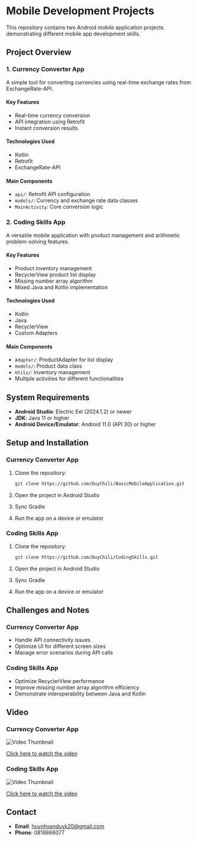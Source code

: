 # Mobile Development Projects

This repository contains two Android mobile application projects demonstrating different mobile app development skills.

## Project Overview

### 1. Currency Converter App

A simple tool for converting currencies using real-time exchange rates from ExchangeRate-API.

#### Key Features
- Real-time currency conversion
- API integration using Retrofit
- Instant conversion results

#### Technologies Used
- Kotlin
- Retrofit
- ExchangeRate-API

#### Main Components
- `api/`: Retrofit API configuration
- `models/`: Currency and exchange rate data classes
- `MainActivity`: Core conversion logic

### 2. Coding Skills App

A versatile mobile application with product management and arithmetic problem-solving features.

#### Key Features
- Product inventory management
- RecyclerView product list display
- Missing number array algorithm
- Mixed Java and Kotlin implementation

#### Technologies Used
- Kotlin
- Java
- RecyclerView
- Custom Adapters

#### Main Components
- `Adapter/`: ProductAdapter for list display
- `models/`: Product data class
- `Utils/`: Inventory management
- Multiple activities for different functionalities

## System Requirements

- **Android Studio**: Electric Eel (2024.1.2) or newer
- **JDK**: Java 11 or higher
- **Android Device/Emulator**: Android 11.0 (API 30) or higher

## Setup and Installation

### Currency Converter App

1. Clone the repository:
   ```bash
   git clone https://github.com/DuyChili/BasicMobileApplication.git
   ```

2. Open the project in Android Studio
3. Sync Gradle
4. Run the app on a device or emulator

### Coding Skills App

1. Clone the repository:
   ```bash
   git clone https://github.com/DuyChili/CodingSkills.git
   ```

2. Open the project in Android Studio
3. Sync Gradle
4. Run the app on a device or emulator

## Challenges and Notes

### Currency Converter App
- Handle API connectivity issues
- Optimize UI for different screen sizes
- Manage error scenarios during API calls

### Coding Skills App
- Optimize RecyclerView performance
- Improve missing number array algorithm efficiency
- Demonstrate interoperability between Java and Kotlin

## Video
### Currency Converter App
![Video Thumbnail](https://drive.google.com/file/d/1mtFZ6YvBdn_zrFk5pFXV_G4q5De7ANU1/view?usp=sharing)

[Click here to watch the video](https://drive.google.com/file/d/1me2Cl4mHglakv03AguGWv5895qMWGpjY/view?usp=sharing)

### Coding Skills App
![Video Thumbnail](https://drive.google.com/file/d/1mrZ4ewG9BhScyv4KuINUcYNkwWt4ozUB/view?usp=sharing)

[Click here to watch the video](https://drive.google.com/file/d/1mKJ3edAxu_yljYhquIhKL-0wMSvqwYdS/view?usp=sharing)



## Contact

- **Email**: huynhvanduyk20@gmail.com
- **Phone**: 0818866077
